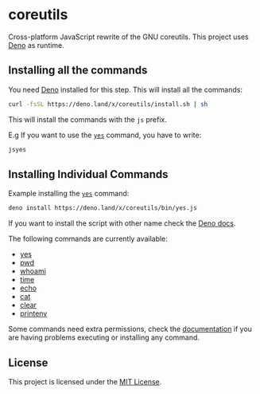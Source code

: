 # coreutils

Cross-platform JavaScript rewrite of the GNU coreutils. This project uses
[Deno](https://deno.land) as runtime.

## Installing all the commands

You need [Deno](https://deno.land/#installation) installed for this step. This
will install all the commands:

```bash
curl -fsSL https://deno.land/x/coreutils/install.sh | sh
```

This will install the commands with the `js` prefix.

E.g If you want to use the [`yes`](./bin/yes.ts) command, you have to write:

```bash
jsyes
```

## Installing Individual Commands

Example installing the [`yes`](./bin/yes.ts) command:

```bash
deno install https://deno.land/x/coreutils/bin/yes.js
```

If you want to install the script with other name check the
[Deno docs](https://deno.land/manual/tools/script_installer).

The following commands are currently available:

- [yes](https://deno.land/x/coreutils/bin/yes.ts)
- [pwd](https://deno.land/x/coreutils/bin/pwd.ts)
- [whoami](https://deno.land/x/coreutils/bin/whoami.ts)
- [time](https://deno.land/x/coreutils/bin/time.ts)
- [echo](https://deno.land/x/coreutils/bin/echo.ts)
- [cat](https://deno.land/x/coreutils/bin/cat.ts)
- [clear](https://deno.land/x/coreutils/bin/clear.ts)
- [printenv](https://deno.land/x/coreutils/bin/printenv.ts)

Some commands need extra permissions, check the [documentation](./docs/) if you
are having problems executing or installing any command.

## License

This project is licensed under the [MIT License](./license).
